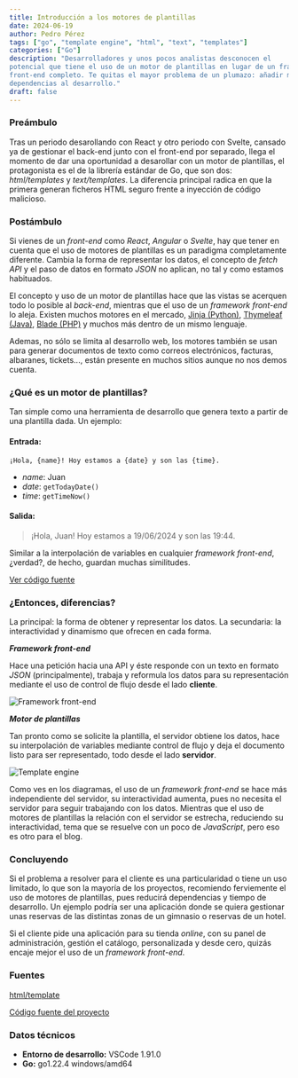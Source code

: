 ```yaml
---
title: Introducción a los motores de plantillas
date: 2024-06-19
author: Pedro Pérez
tags: ["go", "template engine", "html", "text", "templates"]
categories: ["Go"]
description: "Desarrolladores y unos pocos analistas desconocen el
potencial que tiene el uso de un motor de plantillas en lugar de un framework
front-end completo. Te quitas el mayor problema de un plumazo: añadir más
dependencias al desarrollo."
draft: false
---
```


### Preámbulo

Tras un periodo desarollando con React y otro periodo con Svelte, cansado ya de
gestionar el back-end junto con el front-end por separado, llega el momento de
dar una oportunidad a desarollar con un motor de plantillas, el protagonista es
el de la librería estándar de Go, que son dos: _html/templates_ y 
_text/templates_. La diferencia principal radica en que la primera generan
ficheros HTML seguro frente a inyección de código malicioso.


### Postámbulo

Si vienes de un _front-end_ como _React_, _Angular_ o _Svelte_, hay que tener en
cuenta que el uso de motores de plantillas es un paradigma completamente
diferente. Cambia la forma de representar los datos, el concepto de _fetch API_
y el paso de datos en formato _JSON_ no aplican, no tal y como estamos
habituados.

El concepto y uso de un motor de plantillas hace que las vistas se acerquen todo
lo posible al _back-end_, mientras que el uso de un _framework front-end_ lo
aleja. Existen muchos motores en el mercado, [Jinja (Python)](https://jinja.palletsprojects.com/en/3.1.x/), 
[Thymeleaf (Java)](https://www.thymeleaf.org/), 
[Blade (PHP)](https://laravel.com/docs/11.x/blade#supercharging-blade-with-livewire)
y muchos más dentro de un mismo lenguaje.

Ademas, no sólo se limita al desarrollo web, los motores también se usan 
para generar documentos de texto como correos electrónicos, facturas, albaranes, 
tickets..., están presente en muchos sitios aunque no nos demos cuenta.

### ¿Qué es un motor de plantillas?

Tan simple como una herramienta de desarrollo que genera texto a partir de una 
plantilla dada. Un ejemplo:

#### Entrada:
```text
¡Hola, {name}! Hoy estamos a {date} y son las {time}.
```
- *name*: Juan
- *date*: `getTodayDate()`
- *time*: `getTimeNow()`

#### Salida:
> ¡Hola, Juan! Hoy estamos a 19/06/2024 y son las 19:44.

Similar a la interpolación de variables en cualquier _framework front-end_,
¿verdad?, de hecho, guardan muchas similitudes.

[Ver código fuente](https://github.com/zepyrshut/go-template-engine/tree/4be9a051fcb057c01e50d983b1bc0f127c41c85b)

### ¿Entonces, diferencias?

La principal: la forma de obtener y representar los datos. La secundaria: la
interactividad y dinamismo que ofrecen en cada forma.

**_Framework front-end_**

Hace una petición hacia una API y éste responde con un texto en formato _JSON_ (principalmente), trabaja y reformula los datos para su representación mediante
el uso de control de flujo desde el lado **cliente**.

![Framework front-end](/image/20240619-framework-front-end.png)

**_Motor de plantillas_**

Tan pronto como se solicite la plantilla, el servidor obtiene los datos, hace su
interpolación de variables mediante control de flujo y deja el documento listo
para ser representado, todo desde el lado **servidor**.

![Template engine](/image/20240619-template-engine.png)

Como ves en los diagramas, el uso de un _framework front-end_ se hace más
independiente del servidor, su interactividad aumenta, pues no necesita el
servidor para seguir trabajando con los datos. Mientras que el uso de motores de 
plantillas la relación con el servidor se estrecha, reduciendo su 
interactividad, tema que se resuelve con un poco de _JavaScript_, pero eso es 
otro para el blog.

### Concluyendo

Si el problema a resolver para el cliente es una particularidad o tiene un uso
limitado, lo que son la mayoría de los proyectos, recomiendo ferviemente el uso 
de motores de plantillas, pues reducirá dependencias y tiempo de desarrollo.
Un ejemplo podría ser una aplicación donde se quiera gestionar unas reservas de 
las distintas zonas de un gimnasio o reservas de un hotel.

Si el cliente pide una aplicación para su tienda _online_, con su panel de 
administración, gestión el catálogo, personalizada y desde cero, quizás encaje
mejor el uso de un _framework front-end_.

### Fuentes

[html/template](https://pkg.go.dev/html/template)

[Código fuente del proyecto](https://github.com/zepyrshut/go-template-engine)

### Datos técnicos

- **Entorno de desarrollo:** VSCode 1.91.0
- **Go:** go1.22.4 windows/amd64

